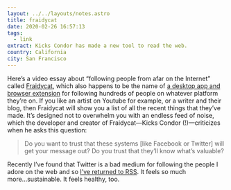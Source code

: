 ```yaml
---
layout: ../../layouts/notes.astro
title: fraidycat
date: 2020-02-26 16:57:13
tags:
  - link
extract: Kicks Condor has made a new tool to read the web.
country: California
city: San Francisco
---
```


Here’s a video essay about “following people from afar on the Internet” called [Fraidycat](https://www.youtube.com/watch?v=zgA4GzRsldI&feature=emb_title), which also happens to be the name of [a desktop app and browser extension](https://fraidyc.at/) for following hundreds of people on whatever platform they’re on. If you like an artist on Youtube for example, or a writer and their blog, then Fraidycat will show you a list of all the recent things that they’ve made. It’s designed not to overwhelm you with an endless feed of noise, which the developer and creator of Fraidycat—Kicks Condor (!)—criticizes when he asks this question:

> Do you want to trust that these systems [like Facebook or Twitter] will get your message out? Do you trust that they’ll know what’s valuable?

Recently I’ve found that Twitter is a bad medium for following the people I adore on the web and so [I’ve returned to RSS](https://www.robinrendle.com/notes/how-to-read-the-internet). It feels so much more...sustainable. It feels healthy, too.

